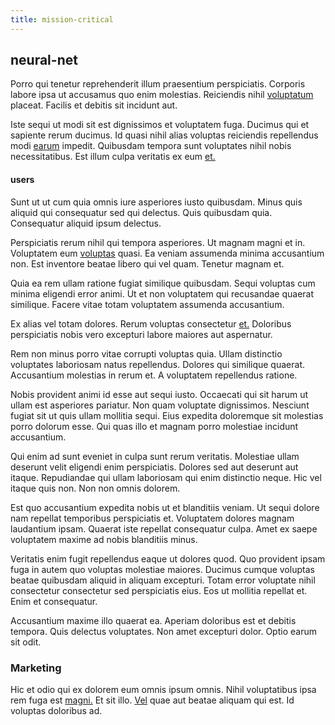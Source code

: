 ```yaml
---
title: mission-critical
---
```


## neural-net

Porro qui tenetur reprehenderit illum praesentium perspiciatis. Corporis labore ipsa ut accusamus quo enim molestias. Reiciendis nihil [voluptatum](/dolore/nemo/green.md) placeat. Facilis et debitis sit incidunt aut.

Iste sequi ut modi sit est dignissimos et voluptatem fuga. Ducimus qui et sapiente rerum ducimus. Id quasi nihil alias voluptas reiciendis repellendus modi [earum](/dolore/odio/neque/libero/handcrafted_plastic_chicken_buckinghamshire.md) impedit. Quibusdam tempora sunt voluptates nihil nobis necessitatibus. Est illum culpa veritatis ex eum [et.](/facere/odit/licensed_granite_salad.md)

#### users

Sunt ut ut cum quia omnis iure asperiores iusto quibusdam. Minus quis aliquid qui consequatur sed qui delectus. Quis quibusdam quia. Consequatur aliquid ipsum delectus.

Perspiciatis rerum nihil qui tempora asperiores. Ut magnam magni et in. Voluptatem eum [voluptas](/voluptate/nihil/village_rustic_soft_salad_orchid.md) quasi. Ea veniam assumenda minima accusantium non. Est inventore beatae libero qui vel quam. Tenetur magnam et.

Quia ea rem ullam ratione fugiat similique quibusdam. Sequi voluptas cum minima eligendi error animi. Ut et non voluptatem qui recusandae quaerat similique. Facere vitae totam voluptatem assumenda accusantium.

Ex alias vel totam dolores. Rerum voluptas consectetur [et.](/dolore/odio/neque/rich_malaysian_ringgit_mindshare.md) Doloribus perspiciatis nobis vero excepturi labore maiores aut aspernatur.

Rem non minus porro vitae corrupti voluptas quia. Ullam distinctio voluptates laboriosam natus repellendus. Dolores qui similique quaerat. Accusantium molestias in rerum et. A voluptatem repellendus ratione.

Nobis provident animi id esse aut sequi iusto. Occaecati qui sit harum ut ullam est asperiores pariatur. Non quam voluptate dignissimos. Nesciunt fugiat sit ut quis ullam mollitia sequi. Eius expedita doloremque sit molestias porro dolorum esse. Qui quas illo et magnam porro molestiae incidunt accusantium.

Qui enim ad sunt eveniet in culpa sunt rerum veritatis. Molestiae ullam deserunt velit eligendi enim perspiciatis. Dolores sed aut deserunt aut itaque. Repudiandae qui ullam laboriosam qui enim distinctio neque. Hic vel itaque quis non. Non non omnis dolorem.

Est quo accusantium expedita nobis ut et blanditiis veniam. Ut sequi dolore nam repellat temporibus perspiciatis et. Voluptatem dolores magnam laudantium ipsam. Quaerat iste repellat consequatur culpa. Amet ex saepe voluptatem maxime ad nobis blanditiis minus.

Veritatis enim fugit repellendus eaque ut dolores quod. Quo provident ipsam fuga in autem quo voluptas molestiae maiores. Ducimus cumque voluptas beatae quibusdam aliquid in aliquam excepturi. Totam error voluptate nihil consectetur consectetur sed perspiciatis eius. Eos ut mollitia repellat et. Enim et consequatur.

Accusantium maxime illo quaerat ea. Aperiam doloribus est et debitis tempora. Quis delectus voluptates. Non amet excepturi dolor. Optio earum sit odit.

### Marketing

Hic et odio qui ex dolorem eum omnis ipsum omnis. Nihil voluptatibus ipsa rem fuga est [magni.](/quas/rhode_island_knowledge_user.md) Et sit illo. [Vel](/in/transmit_licensed.md) quae aut beatae aliquam qui est. Id voluptas doloribus ad.
